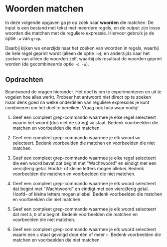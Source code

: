 # Woorden matchen

In deze volgende opgaven ga je op zoek naar **woorden** die matchen. De input is een bestand met tekst met meerdere regels, en de output zijn losse woorden die matchen met de reguliere expressie. Hiervoor gebruik je de optie `-w` van `grep`.

Daarbij kijken we enerzijds naar het zoeken van woorden in regels, waarbij de hele regel geprint wordt (alleen de optie `-w`); en anderzijds naar het zoeken van alleen de woorden zelf, waarbij als resultaat de woorden geprint worden (de gecombineerde optie `-o -w`).

## Opdrachten

Beantwoord de vragen hieronder. Het doel is om te experimenteren en uit te vogelen hoe alles werkt. Probeer het antwoord niet direct op te zoeken maar denk goed na welke onderdelen van reguliere expressies je kunt combineren om het doel te bereiken. Vraag ook hulp waar nodig!

1.  Geef een compleet grep-commando waarmee je elke regel selecteert waarin het woord (dus niet de string) `we` staat. Bedenk voorbeelden die matchen en voorbeelden die niet matchen.

2.  Geef een compleet grep-commando waarmee je elk woord `we` selecteert. Bedenk voorbeelden die matchen en voorbeelden die niet matchen.

3.  Geef een compleet grep-commando waarmee je elke regel selecteert die een woord bevat dat begint met "Wachtwoord" en eindigt met een viercijferig getal. Hoofd- of kleine letters mogen allebei. Bedenk voorbeelden die matchen en voorbeelden die niet matchen.

4.  Geef een compleet grep-commando waarmee je elk woord selecteert dat begint met "Wachtwoord" en eindigt met een viercijferig getal. Hoofd- of kleine letters mogen allebei. Bedenk voorbeelden die matchen en voorbeelden die niet matchen.

5.  Geef een compleet grep-commando waarmee je elk woord selecteert dat met `A`, `D` of `W` begint. Bedenk voorbeelden die matchen en voorbeelden die niet matchen.

6.  Geef een compleet grep-commando waarmee je elk woord selecteert waarin een `o` staat gevolgd door één of meer `r`. Bedenk voorbeelden die matchen en voorbeelden die niet matchen.

